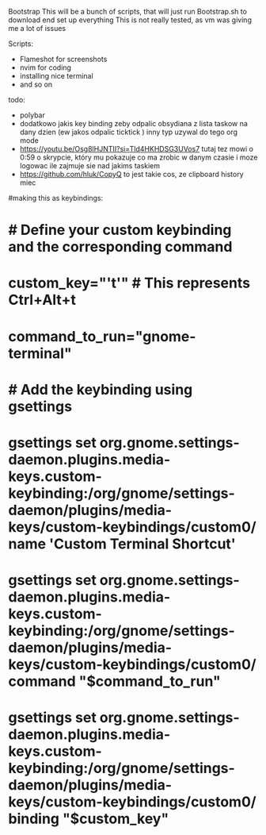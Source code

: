  Bootstrap
This will be a bunch of scripts, that will just run Bootstrap.sh to download end set up everything
This is not really tested, as vm was giving me a lot of issues




Scripts:
- Flameshot for screenshots
- nvim for coding
- installing nice terminal
- and so on




todo:
- polybar
- dodatkowo jakis key binding zeby odpalic obsydiana z lista taskow na dany dzien (ew jakos odpalic ticktick ) inny typ uzywal 
  do tego org mode
- https://youtu.be/Osg8lHJNTII?si=Tld4HKHDSG3UVos7 tutaj tez mowi o 0:59 o skrypcie, który mu pokazuje co ma zrobic w danym 
  czasie i moze logowac ile zajmuje sie nad jakims taskiem 
- https://github.com/hluk/CopyQ to jest takie cos, ze clipboard history miec




#making this as keybindings:
# # Define your custom keybinding and the corresponding command
# custom_key="'<Primary><Alt>t'"  # This represents Ctrl+Alt+t
# command_to_run="gnome-terminal"

# # Add the keybinding using gsettings
# gsettings set org.gnome.settings-daemon.plugins.media-keys.custom-keybinding:/org/gnome/settings-daemon/plugins/media-keys/custom-keybindings/custom0/ name 'Custom Terminal Shortcut'
# gsettings set org.gnome.settings-daemon.plugins.media-keys.custom-keybinding:/org/gnome/settings-daemon/plugins/media-keys/custom-keybindings/custom0/ command "$command_to_run"
# gsettings set org.gnome.settings-daemon.plugins.media-keys.custom-keybinding:/org/gnome/settings-daemon/plugins/media-keys/custom-keybindings/custom0/ binding "$custom_key"
